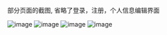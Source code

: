 
部分页面的截图,
省略了登录，注册，个人信息编辑界面

![image](https://github.com/liuChongyang95/DApp/app/src/main/res/drawable/j1.png)
![image](https://github.com/liuChongyang95/DApp/app/src/main/res/drawable/j2.png)
![image](https://github.com/liuChongyang95/DApp/app/src/main/res/drawable/j3.png)
![image](https://github.com/liuChongyang95/DApp/app/src/main/res/drawable/j4.png)
